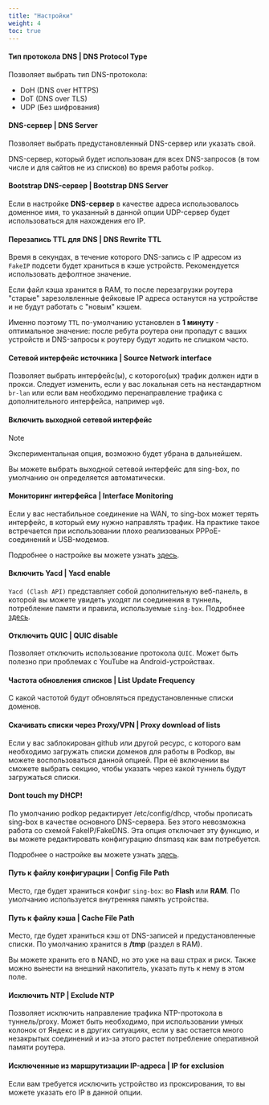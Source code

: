 ```yaml
---
title: "Настройки"
weight: 4
toc: true
---
```


#### Тип протокола DNS | DNS Protocol Type

Позволяет выбрать тип DNS-протокола:

- DoH (DNS over HTTPS)
- DoT (DNS over TLS)
- UDP (Без шифрования)

#### DNS-сервер | DNS Server

Позволяет выбрать предустановленный DNS-сервер или указать свой.

DNS-сервер, который будет использован для всех DNS-запросов (в том числе и для сайтов не из списков) во время работы `podkop`.

#### Bootstrap DNS-сервер | Bootstrap DNS Server

Если в настройке **DNS-сервер**  в качестве адреса использовалось доменное имя, то указанный в данной опции UDP-сервер будет использоваться для нахождения его IP.

#### Перезапись TTL для DNS | DNS Rewrite TTL

Время в секундах, в течение которого DNS-запись с IP адресом из `FakeIP` подсети будет храниться в кэше устройств. Рекомендуется использовать дефолтное значение.

Если файл кэша хранится в RAM, то после перезагрузки роутера "старые" зарезолвленные фейковые IP адреса останутся на устройстве и не будут работать с "новым" кэшем.

Именно поэтому `TTL` по-умолчанию установлен в **1 минуту** - оптимальное значение: после ребута роутера они пропадут с ваших устройств и DNS-запросы к роутеру будут ходить не слишком часто.

#### Сетевой интерфейс источника | Source Network interface

Позволяет выбрать интерфейс(ы), с которого(ых) трафик должен идти в прокси. Следует изменить, если у вас локальная сеть на нестандартном `br-lan` или если вам необходимо перенаправление трафика с дополнительного интерфейса, например `wg0`.

#### Включить выходной сетевой интерфейс

> [!NOTE]
> Экспериментальная опция, возможно будет убрана в дальнейшем.

Вы можете выбрать выходной сетевой интерфейс для sing-box, по умолчанию он определяется автоматически.


#### Мониторинг интерфейса | Interface Monitoring

Если у вас нестабильное соединение на WAN, то sing-box может терять интерфейс, в который ему нужно направлять трафик. На практике такое встречается при использовании плохо реализованых PPPoE-соединений и USB-модемов.

Подробнее о настройке вы можете узнать [здесь](/docs/badwan/).

#### Включить Yacd | Yacd enable

`Yacd (Clash API)` представляет собой дополнительную веб-панель, в которой вы можете увидеть уходят ли соединения в туннель, потребление памяти и правила, используемые `sing-box`. Подробнее [здесь](/docs/yacd/).

#### Отключить QUIC | QUIC disable

Позволяет отключить использование протокола `QUIC`. Может быть полезно при проблемах с YouTube на Android-устройствах.

#### Частота обновления списков | List Update Frequency

С какой частотой будут обновляться предустановленные списки доменов.

#### Скачивать списки через Proxy/VPN | Proxy download of lists

Если у вас заблокирован github или другой ресурс, с которого вам необходимо загружать списки доменов для работы в Podkop, вы можете воспользоваться данной опцией. При её включении вы сможете выбрать секцию, чтобы указать через какой туннель будут загружаться списки. 

#### Dont touch my DHCP!

По умолчанию podkop редактирует /etc/config/dhcp, чтобы прописать sing-box в качестве основного DNS-сервера. Без этого невозможна работа со схемой FakeIP/FakeDNS. Эта опция отключает эту функцию, и вы можете редактировать конфигурацию dnsmasq как вам потребуется.

Подробнее о настройке вы можете узнать [здесь](/docs/dont-touch-my-dhcp/).

#### Путь к файлу конфигурации | Config File Path

Место, где будет храниться конфиг `sing-box`: во **Flash** или **RAM**. По умолчанию используется внутренняя память устройства.

#### Путь к файлу кэша | Cache File Path

Место, где будет храниться кэш от DNS-записей и предустановленные списки. По умолчанию хранится в **/tmp** (раздел в RAM).

Вы можете хранить его в NAND, но это уже на ваш страх и риск. Также можно вынести на внешний накопитель, указать путь к нему в этом поле.

#### Исключить NTP | Exclude NTP

Позволяет исключить направление трафика NTP-протокола в туннель/proxy. Может быть необходимо, при использовании умных колонок от Яндекс и в других ситуациях, если у вас остается много незакрытых соединений и из-за этого растет потребление оперативной памяти роутера.

#### Исключенные из маршрутизации IP-адреса | IP for exclusion

Если вам требуется исключить устройство из проксирования, то вы можете указать его IP в данной опции.
